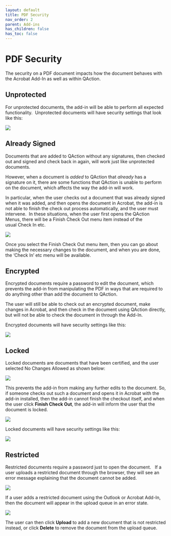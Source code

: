 ```yaml
---
layout: default
title: PDF Security
nav_order: 2
parent: Add-ins
has_children: false
has_toc: false
---
```

# PDF Security

The security on a PDF document impacts how the document behaves with the Acrobat Add-In as well as within QAction.

## Unprotected

For unprotected documents, the add-in will be able to perform all expected functionality.  Unprotected documents will have security settings that look like this:

![](/assets/images/security-settings-unprotected.png)

## Already Signed

Documents that are added to QAction without any signatures, then checked out and signed and check back in again, will work just like unprotected documents.

However, when a document is _added_ to QAction that _already_ has a signature on it, there are some functions that QAction is unable to perform on the document, which affects the way the add-in will work.

In particular, when the user checks out a document that was already signed when it was added, and then opens the document in Acrobat, the add-in is not able to finish the check out process automatically, and the user must intervene.  In these situations, when the user first opens the QAction Menus, there will be a Finish Check Out menu item instead of the usual Check In etc.

![](/assets/images/finish-checkout-menu-item.png)

Once you select the Finish Check Out menu item, then you can go about making the necessary changes to the document, and when you are done, the ‘Check In’ etc menu will be available.

## Encrypted

Encrypted documents require a password to edit the document, which prevents the add-in from manipulating the PDF in ways that are required to do anything other than add the document to QAction. 

The user will still be able to check out an encrypted document, make changes in Acrobat, and then check in the document using QAction directly, but will not be able to check the document in through the Add-In.

Encrypted documents will have security settings like this:

![](/assets/images/security-settings-encrypted.png)

## Locked

Locked documents are documents that have been certified, and the user selected No Changes Allowed as shown below:

![](/assets/images/lock-after-signing.png)

This prevents the add-in from making any further edits to the document. So, if someone checks out such a document and opens it in Acrobat with the add-in installed, then the add-in cannot finish the checkout itself, and when the user click **Finish Check Out**, the add-in will inform the user that the document is locked.

![](/assets/images/locked-add-in-error.png)

Locked documents will have security settings like this:

![](/assets/images/security-settings-locked.png)

## Restricted

Restricted documents require a password just to open the document.   If a user uploads a restricted document through the browser, they will see an error message explaining that the document cannot be added.

![](/assets/images/pw-protected-error-qaction.png)

If a user adds a restricted document using the Outlook or Acrobat Add-In, then the document will appear in the upload queue in an error state.

![](/assets/images/pw-protected-error-addin.png)

The user can then click **Upload** to add a new document that is not restricted instead, or click **Delete** to remove the document from the upload queue.